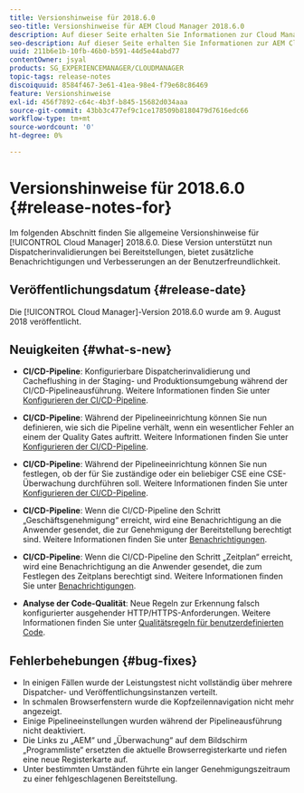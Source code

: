 ```yaml
---
title: Versionshinweise für 2018.6.0
seo-title: Versionshinweise für AEM Cloud Manager 2018.6.0
description: Auf dieser Seite erhalten Sie Informationen zur Cloud Manager-Version 2018.6.0.
seo-description: Auf dieser Seite erhalten Sie Informationen zur AEM Cloud Manager-Version 2018.6.0.
uuid: 211b6e1b-10fb-46b0-b591-44d5e44abd77
contentOwner: jsyal
products: SG_EXPERIENCEMANAGER/CLOUDMANAGER
topic-tags: release-notes
discoiquuid: 8584f467-3e61-41ea-98e4-f79e68c86469
feature: Versionshinweise
exl-id: 456f7892-c64c-4b3f-b845-15682d034aaa
source-git-commit: 43bb3c477ef9c1ce178509b8180479d7616edc66
workflow-type: tm+mt
source-wordcount: '0'
ht-degree: 0%

---
```


# Versionshinweise für 2018.6.0 {#release-notes-for}

Im folgenden Abschnitt finden Sie allgemeine Versionshinweise für [!UICONTROL Cloud Manager] 2018.6.0. Diese Version unterstützt nun Dispatcherinvalidierungen bei Bereitstellungen, bietet zusätzliche Benachrichtigungen und Verbesserungen an der Benutzerfreundlichkeit.

## Veröffentlichungsdatum {#release-date}

Die [!UICONTROL Cloud Manager]-Version 2018.6.0 wurde am 9. August 2018 veröffentlicht.

## Neuigkeiten {#what-s-new}

* **CI/CD-Pipeline**: Konfigurierbare Dispatcherinvalidierung und Cacheflushing in der Staging- und Produktionsumgebung während der CI/CD-Pipelineausführung. Weitere Informationen finden Sie unter [Konfigurieren der CI/CD-Pipeline](configuring-pipeline.md).

* **CI/CD-Pipeline**: Während der Pipelineeinrichtung können Sie nun definieren, wie sich die Pipeline verhält, wenn ein wesentlicher Fehler an einem der Quality Gates auftritt. Weitere Informationen finden Sie unter [Konfigurieren der CI/CD-Pipeline](configuring-pipeline.md).

* **CI/CD-Pipeline**: Während der Pipelineeinrichtung können Sie nun festlegen, ob der für Sie zuständige oder ein beliebiger CSE eine CSE-Überwachung durchführen soll. Weitere Informationen finden Sie unter [Konfigurieren der CI/CD-Pipeline](configuring-pipeline.md).

* **CI/CD-Pipeline**: Wenn die CI/CD-Pipeline den Schritt „Geschäftsgenehmigung“ erreicht, wird eine Benachrichtigung an die Anwender gesendet, die zur Genehmigung der Bereitstellung berechtigt sind. Weitere Informationen finden Sie unter [Benachrichtigungen](notifications.md).

* **CI/CD-Pipeline**: Wenn die CI/CD-Pipeline den Schritt „Zeitplan“ erreicht, wird eine Benachrichtigung an die Anwender gesendet, die zum Festlegen des Zeitplans berechtigt sind. Weitere Informationen finden Sie unter [Benachrichtigungen](notifications.md).

* **Analyse der Code-Qualität**: Neue Regeln zur Erkennung falsch konfigurierter ausgehender HTTP/HTTPS-Anforderungen. Weitere Informationen finden Sie unter [Qualitätsregeln für benutzerdefinierten Code](custom-code-quality-rules.md).

## Fehlerbehebungen {#bug-fixes}

* In einigen Fällen wurde der Leistungstest nicht vollständig über mehrere Dispatcher- und Veröffentlichungsinstanzen verteilt.
* In schmalen Browserfenstern wurde die Kopfzeilennavigation nicht mehr angezeigt.
* Einige Pipelineeinstellungen wurden während der Pipelineausführung nicht deaktiviert.
* Die Links zu „AEM“ und „Überwachung“ auf dem Bildschirm „Programmliste“ ersetzten die aktuelle Browserregisterkarte und riefen eine neue Registerkarte auf.
* Unter bestimmten Umständen führte ein langer Genehmigungszeitraum zu einer fehlgeschlagenen Bereitstellung.
